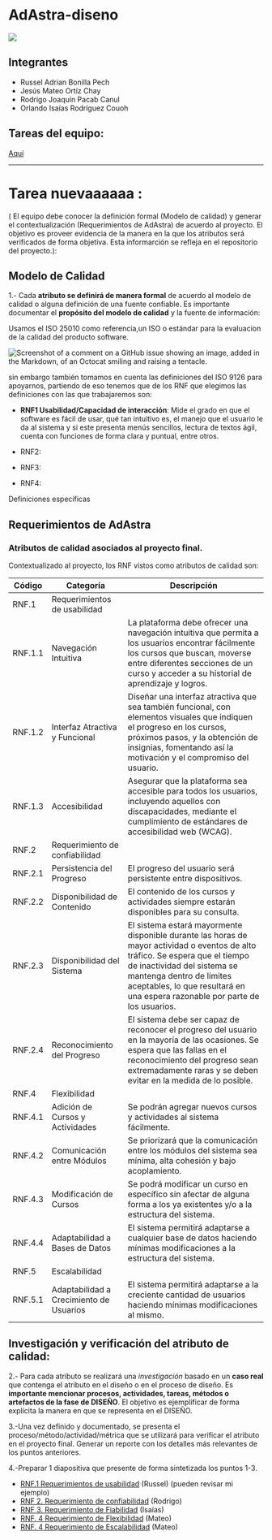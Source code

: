 # AdAstra-diseno

![](https://github.com/iKinoo/AdAstra-diseno/assets/112036753/23ee3c0d-e59b-420f-9194-5f65d377dc23)

## Integrantes
* Russel Adrian Bonilla Pech
* Jesús Mateo Ortíz Chay
* Rodrigo Joaquín Pacab Canul
* Orlando Isaías Rodríguez Couoh 


## Tareas del equipo:
[Aquí](https://github.com/iKinoo/AdAstra-diseno/tree/main/Tareas)

---
# Tarea nuevaaaaaa :

( El equipo debe conocer la definición formal (Modelo de calidad) y generar el contextualización (Requerimientos de AdAstra) de acuerdo al proyecto. El objetivo es proveer evidencia de la manera en la que los atributos será verificados de forma objetiva. Esta informarción se refleja en el repositorio del proyecto.):

## Modelo de Calidad

1.- Cada **atributo se definirá de manera formal** de acuerdo al modelo de calidad o alguna definición de una fuente confiable. Es importante documentar el **propósito del modelo de calidad** y la fuente de información:


Usamos el ISO 25010 como referencia,un ISO o estándar para la evaluacion de la calidad del producto software.

![Screenshot of a comment on a GitHub issue showing an image, added in the Markdown, of an Octocat smiling and raising a tentacle.](https://iso25000.com/images/figures/iso_25010.png)

sin embargo también tomamos en cuenta las definiciones del ISO 9126 para apoyarnos, partiendo de eso tenemos que de los RNF que elegimos las definiciones con las que trabajaremos son:

* **RNF1 Usabilidad/Capacidad de interacción**: 
Mide el grado en que el software es fácil de usar, qué tan intuitivo es, el manejo que el usuario le da al sistema y si este presenta menús sencillos, lectura de textos ágil, cuenta con funciones de forma clara y puntual, entre otros. 

* RNF2:

* RNF3:

* RNF4:


Definiciones específicas


## Requerimientos de AdAstra

### Atributos de calidad asociados al proyecto final.

Contextualizado al proyecto, los RNF vistos como atributos de calidad son:

| Código | Categoría | Descripción |
|--------|-----------|-------------|
| RNF.1 | Requerimientos de usabilidad | |
| RNF.1.1 | Navegación Intuitiva | La plataforma debe ofrecer una navegación intuitiva que permita a los usuarios encontrar fácilmente los cursos que buscan, moverse entre diferentes secciones de un curso y acceder a su historial de aprendizaje y logros. |
| RNF.1.2 | Interfaz Atractiva y Funcional | Diseñar una interfaz atractiva que sea también funcional, con elementos visuales que indiquen el progreso en los cursos, próximos pasos, y la obtención de insignias, fomentando así la motivación y el compromiso del usuario. |
| RNF.1.3 | Accesibilidad | Asegurar que la plataforma sea accesible para todos los usuarios, incluyendo aquellos con discapacidades, mediante el cumplimiento de estándares de accesibilidad web (WCAG). |
| RNF.2 | Requerimiento de confiabilidad | |
| RNF.2.1 | Persistencia del Progreso | El progreso del usuario será persistente entre dispositivos. |
| RNF.2.2 | Disponibilidad de Contenido | El contenido de los cursos y actividades siempre estarán disponibles para su consulta. |
| RNF.2.3 | Disponibilidad del Sistema | El sistema estará mayormente disponible durante las horas de mayor actividad o eventos de alto tráfico. Se espera que el tiempo de inactividad del sistema se mantenga dentro de límites aceptables, lo que resultará en una espera razonable por parte de los usuarios. |
| RNF.2.4 | Reconocimiento del Progreso | El sistema debe ser capaz de reconocer el progreso del usuario en la mayoría de las ocasiones. Se espera que las fallas en el reconocimiento del progreso sean extremadamente raras y se deben evitar en la medida de lo posible. |
| RNF.4 | Flexibilidad | |
| RNF.4.1 | Adición de Cursos y Actividades | Se podrán agregar nuevos cursos y actividades al sistema fácilmente. |
| RNF.4.2 | Comunicación entre Módulos | Se priorizará que la comunicación entre los módulos del sistema sea mínima, alta cohesión y bajo acoplamiento. |
| RNF.4.3 | Modificación de Cursos | Se podrá modificar un curso en específico sin afectar de alguna forma a los ya existentes y/o a la estructura del sistema. |
| RNF.4.4 | Adaptabilidad a Bases de Datos | El sistema permitirá adaptarse a cualquier base de datos haciendo mínimas modificaciones a la estructura del sistema. |
| RNF.5 | Escalabilidad | |
| RNF.5.1 | Adaptabilidad a Crecimiento de Usuarios | El sistema permitirá adaptarse a la creciente cantidad de usuarios haciendo mínimas modificaciones al mismo. |




## Investigación y verificación del atributo de calidad:

2.- Para cada atributo se realizará una *investigación* basado en un **caso real** que contenga el atributo en el diseño o en el proceso de diseño. Es **importante mencionar  procesos, actividades, tareas, métodos o artefactos de la fase de DISEÑO**. El objetivo es ejemplificar de forma explícita la manera en que se representa en el DISEÑO.

3.-Una vez definido y documentado, se presenta el proceso/método/actividad/métrica que se utilizará para verificar el atributo en el proyecto final.
Generar un reporte con los detalles más relevantes de los puntos anteriores.

4.-Preparar 1 diapositiva que presente de forma sintetizada los puntos 1-3.


* [RNF.1 Requerimientos de usabilidad]() (Russel) (pueden revisar mi ejemplo)
* [RNF 2. Requerimiento de confiabilidad]() (Rodrigo)
* [RNF 3. Requerimiento de Fiabilidad]() (Isaías)
* [RNF. 4 Requerimiento de Flexibilidad]() (Mateo)
* [RNF. 4 Requerimiento de Escalabilidad]() (Mateo)